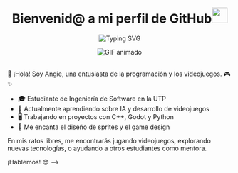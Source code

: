
<h1 align="center"><b>Bienvenid@ a mi perfil de GitHub</b><img src="https://media.giphy.com/media/hvRJCLFzcasrR4ia7z/giphy.gif" width="35"></h1>
<!--  -->
<p align="center">
<img src="https://readme-typing-svg.herokuapp.com?font=Fira+Code&pause=1000&color=2DC0CF&random=false&width=540&lines=%C2%A1Hola!%F0%9F%91%8B+Soy+Angie+Mina+Ishuiza+%F0%9F%91%A9%F0%9F%8F%BB;Pero+puedes+decirme+Asuna%E2%9C%A8;Soy+estudiante+de+Ingenier%C3%ADa+de+Software+%F0%9F%91%A9%E2%80%8D%F0%9F%92%BB;Puedes+contactarme+por+LinkedIn%F0%9F%9F%A6+;Disfruta+del+recorrido+de+mi+perfil+%E2%AC%87%EF%B8%8F" alt="Typing SVG" />
</p>
<div align="center">
  <img src="https://raw.githubusercontent.com/AsunaMina/AsunaMina/main/portada.gif" alt="GIF animado">
</div>



<br>


👋 ¡Hola! Soy Angie, una entusiasta de la programación y los videojuegos. 🎮✨

- 🎓 Estudiante de Ingeniería de Software en la UTP
- 🌱 Actualmente aprendiendo sobre IA y desarrollo de videojuegos
- 🖥️ Trabajando en proyectos con C++, Godot y Python
- 🎨 Me encanta el diseño de sprites y el game design

En mis ratos libres, me encontrarás jugando videojuegos, explorando nuevas tecnologías, o ayudando a otros estudiantes como mentora.

¡Hablemos! 😊
-->
